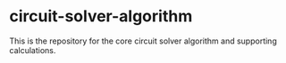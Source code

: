 # circuit-solver-algorithm
This is the repository for the core circuit solver algorithm and supporting calculations.
